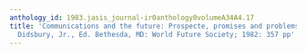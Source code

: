 ```yaml
---
anthology_id: 1983.jasis_journal-ir0anthology0volumeA34A4.17
title: 'Communications and the future: Prospecte, promises and problems. Howard F.
  Didsbury, Jr., Ed. Bethesda, MD: World Future Society; 1982: 357 pp'
---
```

